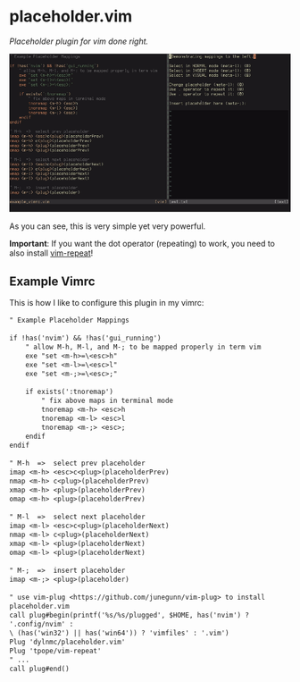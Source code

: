 # placeholder.vim

*Placeholder plugin for vim done right.*

![animated image showing placeholder selection][placeholder_gif]

As you can see, this is very simple yet very powerful.

**Important**: If you want the dot operator (repeating) to work, you need to
also install [vim-repeat](https://github.com/tpope/vim-repeat/)!

## Example Vimrc

This is how I like to configure this plugin in my vimrc:

```vim
" Example Placeholder Mappings

if !has('nvim') && !has('gui_running')
    " allow M-h, M-l, and M-; to be mapped properly in term vim
    exe "set <m-h>=\<esc>h"
    exe "set <m-l>=\<esc>l"
    exe "set <m-;>=\<esc>;"

    if exists(':tnoremap')
        " fix above maps in terminal mode
        tnoremap <m-h> <esc>h
        tnoremap <m-l> <esc>l
        tnoremap <m-;> <esc>;
    endif
endif

" M-h  =>  select prev placeholder
imap <m-h> <esc>c<plug>(placeholderPrev)
nmap <m-h> c<plug>(placeholderPrev)
xmap <m-h> <plug>(placeholderPrev)
omap <m-h> <plug>(placeholderPrev)

" M-l  =>  select next placeholder
imap <m-l> <esc>c<plug>(placeholderNext)
nmap <m-l> c<plug>(placeholderNext)
xmap <m-l> <plug>(placeholderNext)
omap <m-l> <plug>(placeholderNext)

" M-;  =>  insert placeholder
imap <m-;> <plug>(placeholder)

" use vim-plug <https://github.com/junegunn/vim-plug> to install placeholder.vim
call plug#begin(printf('%s/%s/plugged', $HOME, has('nvim') ? '.config/nvim' :
\ (has('win32') || has('win64')) ? 'vimfiles' : '.vim')
Plug 'dylnmc/placeholder.vim'
Plug 'tpope/vim-repeat'
" ...
call plug#end()
```

[placeholder_gif]:https://raw.githubusercontent.com/dylnmc/i/master/placeholder.gif

